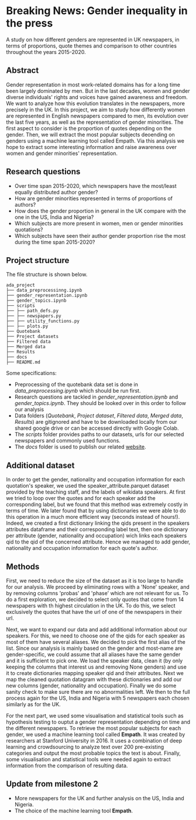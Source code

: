 # Breaking News: Gender inequality in the press
A study on how different genders are represented in UK newspapers, in terms of proportions, quote themes and comparison to other countries throughout the years 2015-2020.

## Abstract
Gender representation in most work-related domains has for a long time been largely dominated by men. But in the last decades, women and gender diverse individuals' rights and voices have gained awareness and freedom. We want to analyze how this evolution translates in the newspapers, more precisely in the UK. In this project, we aim to study how differently women are represented in English newspapers compared to men, its evolution over the last five years, as well as the representation of gender minorities. The first aspect to consider is the proportion of quotes depending on the gender. Then, we will extract the most popular subjects deoending on genders using a machine learning tool called Empath. Via this analysis we hope to extract some interesting information and raise awareness over women and gender minorities' representation.

## Research questions
- Over time span 2015-2020, which newspapers have the most/least equally distributed author gender?
- How are gender minorities represented in terms of proportions of authors?
- How does the gender proportion in general in the UK compare with the one in the US, India and Nigeria?
- Which subjects are more present in women, men or gender minorities quotations?
- Which subjects have seen their author gender proportion rise the most during the time span 2015-2020?

## Project structure
The file structure is shown below.

    ada_project
    ├── data_preprocessinng.ipynb
    ├── gender_representation.ipynb
    ├── gender_topics.ipynb
    ├── scripts 
    ├── ├── path_defs.py
    ├── ├── newspapers.py
    ├── ├── utility_functions.py
    ├── ├── plots.py
    ├── Quotebank
    ├── Project datasets 
    ├── Filtered data
    ├── Merged data
    ├── Results
    ├── docs
    ├── README.md

Some specifications: 

- Preprocessing of the quotebank data set is done in _data_preprocessing.ipynb_ which should be run first.
- Research questions are tackled in _gender_representation.ipynb_ and _gender_topics.ipynb_. They should be looked over in this order to follow our analysis
- Data folders (_Quotebank_, _Project dataset_, _Filtered data_, _Merged data_, _Results_) are gitignored and have to be downloaded locally from our shared google drive or can be accessed directly with Google Colab.
- The _scripts_ folder provides paths to our datasets, urls for our selected newspapers and commonly used functions.
- The _docs_ folder is used to publish our related [website](https://morwald.github.io/ada_project/).

## Additional dataset
In order to get the gender, nationality and occupation information for each quotation's speaker, we used the speaker_attribute.parquet dataset provided by the teaching staff, and the labels of wikidata speakers. At first we tried to loop over the quotes and for each speaker add the corresponding label, but we found that this method was extremely costly in terms of time. We later found that by using dictionaries we were able to do this operation in a much more efficient way (seconds instead of hours!). Indeed, we created a first dictionary linking the qids present in the speakers attributes dataframe and their corresponding label text, then one dictionary per attribute (gender, nationality and occupation) wich links each speakers qid to the qid of the concerned attribute. Hence we managed to add gender, nationality and occupation information for each quote's author.
 
## Methods
First, we need to reduce the size of the dataset as it is too large to handle for our analysis. We proceed by eliminating rows with a 'None' speaker, and by removing columns 'probas' and 'phase' which are not relevant for us. To do a first exploration, we decided to select only quotes that come from 14 newspapers with th highest circulation in the UK. To do this, we select exclusively the quotes that have the url of one of the newspapers in their url.
 
Next, we want to expand our data and add additional information about our speakers. For this, we need to choose one of the qids for each speaker as most of them have several aliases. We decided to pick the first alias of the list. Since our analysis is mainly based on the gender and most-name are gender-specific, we could assume that all aliases have the same gender and it is sufficient to pick one. We load the speaker data, clean it (by only keeping the columns that interest us and removing None genders) and use it to create dictionaries mapping speaker qid and their attributes. Next we map the cleaned quotation datagram with these dictionaries and add our new columns (gender, nationality and occupation). Finally we do some sanity check to make sure there are no abnormalities left. We then to the full process again for the US, India and Nigeria with 5 newspapers each chosen similarly as for the UK.
 
For the next part, we used some visualisation and statistical tools such as hypothesis testing to ouptut a gender representation depending on time and the different newspapers. To retrieve the most popular subjects for each gender, we used a machine learning tool called **Empath**. It was created by researchers at Stanford University in 2016. It uses a combination of deep learning and crowdsourcing to analyze text over 200 pre-existing categories and output the most probable topics the text is about. Finally, some visualisation and statistical tools were needed again to extract information from the comparison of resulting data.
 

## Update from milestone 2
- More newspapers for the UK and further analysis on the US, India and Nigeria.
- The choice of the machine learning tool **Empath**.
